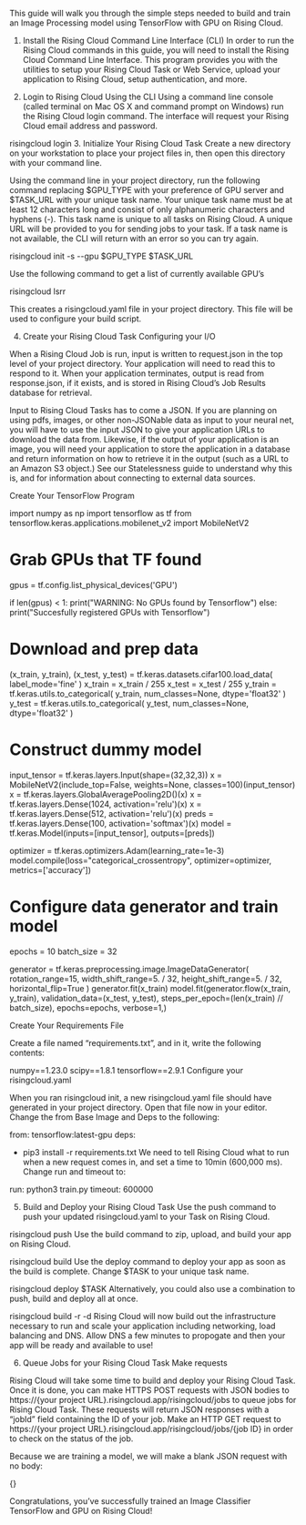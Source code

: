 This guide will walk you through the simple steps needed to build and train an Image Processing model using TensorFlow with GPU on Rising Cloud. 

1. Install the Rising Cloud Command Line Interface (CLI)
In order to run the Rising Cloud commands in this guide, you will need to install the Rising Cloud Command Line Interface. This program provides you with the utilities to setup your Rising Cloud Task or Web Service, upload your application to Rising Cloud, setup authentication, and more.

2. Login to Rising Cloud Using the CLI
Using a command line console (called terminal on Mac OS X and command prompt on Windows) run the Rising Cloud login command. The interface will request your Rising Cloud email address and password.

risingcloud login
3. Initialize Your Rising Cloud Task
Create a new directory on your workstation to place your project files in, then open this directory with your command line.

Using the command line in your project directory, run the following command replacing $GPU_TYPE with your preference of GPU server and $TASK_URL with your unique task name. Your unique task name must be at least 12 characters long and consist of only alphanumeric characters and hyphens (-). This task name is unique to all tasks on Rising Cloud. A unique URL will be provided to you for sending jobs to your task. If a task name is not available, the CLI will return with an error so you can try again.

risingcloud init -s --gpu $GPU_TYPE $TASK_URL

Use the following command to get a list of currently available GPU’s

risingcloud lsrr

This creates a risingcloud.yaml file in your project directory. This file will be used to configure your build script.

4. Create your Rising Cloud Task
Configuring your I/O

When a Rising Cloud Job is run, input is written to request.json in the top level of your project directory. Your application will need to read this to respond to it. When your application terminates, output is read from response.json, if it exists, and is stored in Rising Cloud’s Job Results database for retrieval.

Input to Rising Cloud Tasks has to come a JSON. If you are planning on using pdfs, images, or other non-JSONable data as input to your neural net, you will have to use the input JSON to give your application URLs to download the data from. Likewise, if the output of your application is an image, you will need your application to store the application in a database and return information on how to retrieve it in the output (such as a URL to an Amazon S3 object.) See our Statelessness guide to understand why this is, and for information about connecting to external data sources.

Create Your TensorFlow Program

import numpy as np
import tensorflow as tf
from tensorflow.keras.applications.mobilenet_v2 import MobileNetV2

# Grab GPUs that TF found
gpus = tf.config.list_physical_devices('GPU')

if len(gpus) < 1:
    print("WARNING: No GPUs found by Tensorflow")
else:
    print("Succesfully registered GPUs with Tensorflow")

# Download and prep data
(x_train, y_train), (x_test, y_test) = tf.keras.datasets.cifar100.load_data(
    label_mode='fine'
)
x_train = x_train / 255
x_test = x_test / 255
y_train = tf.keras.utils.to_categorical(
    y_train, num_classes=None, dtype='float32'
)
y_test = tf.keras.utils.to_categorical(
    y_test, num_classes=None, dtype='float32'
)

# Construct dummy model
input_tensor = tf.keras.layers.Input(shape=(32,32,3))
x = MobileNetV2(include_top=False,
                  weights=None,
                  classes=100)(input_tensor)
x = tf.keras.layers.GlobalAveragePooling2D()(x)
x = tf.keras.layers.Dense(1024, activation='relu')(x)
x = tf.keras.layers.Dense(512, activation='relu')(x)
preds = tf.keras.layers.Dense(100, activation='softmax')(x)
model = tf.keras.Model(inputs=[input_tensor], outputs=[preds])

optimizer = tf.keras.optimizers.Adam(learning_rate=1e-3)
model.compile(loss="categorical_crossentropy",
                           optimizer=optimizer,
                           metrics=['accuracy'])

# Configure data generator and train model
epochs = 10
batch_size = 32

generator = tf.keras.preprocessing.image.ImageDataGenerator(
    rotation_range=15,
    width_shift_range=5. / 32,
    height_shift_range=5. / 32,
    horizontal_flip=True
)
generator.fit(x_train)
model.fit(generator.flow(x_train, y_train),
                             validation_data=(x_test, y_test),
                             steps_per_epoch=(len(x_train) // batch_size),
                             epochs=epochs, verbose=1,)

Create Your Requirements File

Create a file named “requirements.txt”, and in it, write the following contents:

numpy==1.23.0
scipy==1.8.1
tensorflow==2.9.1
Configure your risingcloud.yaml

When you ran risingcloud init, a new risingcloud.yaml file should have generated in your project directory. Open that file now in your editor.  Change the from Base Image and Deps to the following:

from: tensorflow:latest-gpu
deps:
  - pip3 install -r requirements.txt
We need to tell Rising Cloud what to run when a new request comes in, and set a time to 10min (600,000 ms). Change run and timeout to:

run: python3 train.py
timeout: 600000

5. Build and Deploy your Rising Cloud Task
Use the push command to push your updated risingcloud.yaml to your Task on Rising Cloud.

risingcloud push
Use the build command to zip, upload, and build your app on Rising Cloud.

risingcloud build
Use the deploy command to deploy your app as soon as the build is complete. Change $TASK to your unique task name.

risingcloud deploy $TASK
Alternatively, you could also use a combination to push, build and deploy all at once.

risingcloud build -r -d
Rising Cloud will now build out the infrastructure necessary to run and scale your application including networking, load balancing and DNS. Allow DNS a few minutes to propogate and then your app will be ready and available to use!

6. Queue Jobs for your Rising Cloud Task
Make requests

Rising Cloud will take some time to build and deploy your Rising Cloud Task. Once it is done, you can make HTTPS POST requests with JSON bodies to https://{your project URL}.risingcloud.app/risingcloud/jobs to queue jobs for Rising Cloud Task. These requests will return JSON responses with a “jobId” field containing the ID of your job. Make an HTTP GET request to https://{your project URL}.risingcloud.app/risingcloud/jobs/{job ID} in order to check on the status of the job.

Because we are training a model, we will make a blank JSON request with no body:

{}

Congratulations, you’ve successfully trained an Image Classifier TensorFlow and GPU on Rising Cloud!
